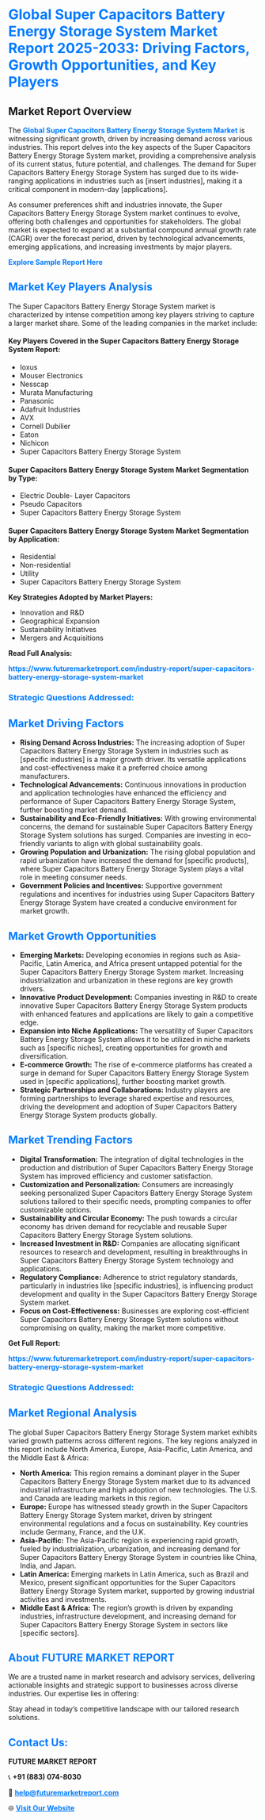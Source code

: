 <h1 style="color: #007BFF;">Global Super Capacitors Battery Energy Storage System Market Report 2025-2033: Driving Factors, Growth Opportunities, and Key Players</h1>

<section id="overview">
<h2>Market Report Overview</h2>
<p>The <a href="https://www.futuremarketreport.com/industry-report/super-capacitors-battery-energy-storage-system-market" style="color: #007BFF; text-decoration: none;"><strong>Global Super Capacitors Battery Energy Storage System Market</strong></a> is witnessing significant growth, driven by increasing demand across various industries. This report delves into the key aspects of the Super Capacitors Battery Energy Storage System market, providing a comprehensive analysis of its current status, future potential, and challenges. The demand for Super Capacitors Battery Energy Storage System has surged due to its wide-ranging applications in industries such as [insert industries], making it a critical component in modern-day [applications].</p>
<p>As consumer preferences shift and industries innovate, the Super Capacitors Battery Energy Storage System market continues to evolve, offering both challenges and opportunities for stakeholders. The global market is expected to expand at a substantial compound annual growth rate (CAGR) over the forecast period, driven by technological advancements, emerging applications, and increasing investments by major players.</p>
</section>

<section id="overview">
<p><a href="https://www.futuremarketreport.com/request-sample/reportId=110094" style="color: #007BFF; text-decoration: none;"><strong>Explore Sample Report Here</strong></a></p>
</section>

<section id="key-players">
<h2 style="color: #007BFF;">Market Key Players Analysis</h2>
<p>The Super Capacitors Battery Energy Storage System market is characterized by intense competition among key players striving to capture a larger market share. Some of the leading companies in the market include:</p>
<h4>Key Players Covered in the Super Capacitors Battery Energy Storage System Report:</h4>
<ul><li>Ioxus</li><li>Mouser Electronics</li><li>Nesscap</li><li>Murata Manufacturing</li><li>Panasonic</li><li>Adafruit Industries</li><li>AVX</li><li>Cornell Dubilier</li><li>Eaton</li><li>Nichicon</li><li>Super Capacitors Battery Energy Storage System</li></ul>
<h4>Super Capacitors Battery Energy Storage System Market Segmentation by Type:</h4>
<ul><li>Electric Double- Layer Capacitors</li><li>Pseudo Capacitors</li><li>Super Capacitors Battery Energy Storage System</li></ul>

<h4>Super Capacitors Battery Energy Storage System Market Segmentation by Application:</h4>
<ul><li>Residential</li><li>Non-residential</li><li>Utility</li><li>Super Capacitors Battery Energy Storage System</li></ul>
<p><strong>Key Strategies Adopted by Market Players:</strong></p>
<ul>
<li>Innovation and R&D</li>
<li>Geographical Expansion</li>
<li>Sustainability Initiatives</li>
<li>Mergers and Acquisitions</li>
</ul>
</section>

<section>
<p><strong>Read Full Analysis: </strong></p><a href="https://www.futuremarketreport.com/industry-report/super-capacitors-battery-energy-storage-system-market" style="color: #007BFF; text-decoration: none;"><strong>https://www.futuremarketreport.com/industry-report/super-capacitors-battery-energy-storage-system-market</strong></a>
<h3 style="color: #007BFF;">Strategic Questions Addressed:</h3>
</section>

<section id="driving-factors">
<h2 style="color: #007BFF;">Market Driving Factors</h2>
<ul>
<li><strong>Rising Demand Across Industries:</strong> The increasing adoption of Super Capacitors Battery Energy Storage System in industries such as [specific industries] is a major growth driver. Its versatile applications and cost-effectiveness make it a preferred choice among manufacturers.</li>
<li><strong>Technological Advancements:</strong> Continuous innovations in production and application technologies have enhanced the efficiency and performance of Super Capacitors Battery Energy Storage System, further boosting market demand.</li>
<li><strong>Sustainability and Eco-Friendly Initiatives:</strong> With growing environmental concerns, the demand for sustainable Super Capacitors Battery Energy Storage System solutions has surged. Companies are investing in eco-friendly variants to align with global sustainability goals.</li>
<li><strong>Growing Population and Urbanization:</strong> The rising global population and rapid urbanization have increased the demand for [specific products], where Super Capacitors Battery Energy Storage System plays a vital role in meeting consumer needs.</li>
<li><strong>Government Policies and Incentives:</strong> Supportive government regulations and incentives for industries using Super Capacitors Battery Energy Storage System have created a conducive environment for market growth.</li>
</ul>
</section>

<section id="growth-opportunities">
<h2 style="color: #007BFF;">Market Growth Opportunities</h2>
<ul>
<li><strong>Emerging Markets:</strong> Developing economies in regions such as Asia-Pacific, Latin America, and Africa present untapped potential for the Super Capacitors Battery Energy Storage System market. Increasing industrialization and urbanization in these regions are key growth drivers.</li>
<li><strong>Innovative Product Development:</strong> Companies investing in R&D to create innovative Super Capacitors Battery Energy Storage System products with enhanced features and applications are likely to gain a competitive edge.</li>
<li><strong>Expansion into Niche Applications:</strong> The versatility of Super Capacitors Battery Energy Storage System allows it to be utilized in niche markets such as [specific niches], creating opportunities for growth and diversification.</li>
<li><strong>E-commerce Growth:</strong> The rise of e-commerce platforms has created a surge in demand for Super Capacitors Battery Energy Storage System used in [specific applications], further boosting market growth.</li>
<li><strong>Strategic Partnerships and Collaborations:</strong> Industry players are forming partnerships to leverage shared expertise and resources, driving the development and adoption of Super Capacitors Battery Energy Storage System products globally.</li>
</ul>
</section>

<section id="trending-factors">
<h2 style="color: #007BFF;">Market Trending Factors</h2>
<ul>
<li><strong>Digital Transformation:</strong> The integration of digital technologies in the production and distribution of Super Capacitors Battery Energy Storage System has improved efficiency and customer satisfaction.</li>
<li><strong>Customization and Personalization:</strong> Consumers are increasingly seeking personalized Super Capacitors Battery Energy Storage System solutions tailored to their specific needs, prompting companies to offer customizable options.</li>
<li><strong>Sustainability and Circular Economy:</strong> The push towards a circular economy has driven demand for recyclable and reusable Super Capacitors Battery Energy Storage System solutions.</li>
<li><strong>Increased Investment in R&D:</strong> Companies are allocating significant resources to research and development, resulting in breakthroughs in Super Capacitors Battery Energy Storage System technology and applications.</li>
<li><strong>Regulatory Compliance:</strong> Adherence to strict regulatory standards, particularly in industries like [specific industries], is influencing product development and quality in the Super Capacitors Battery Energy Storage System market.</li>
<li><strong>Focus on Cost-Effectiveness:</strong> Businesses are exploring cost-efficient Super Capacitors Battery Energy Storage System solutions without compromising on quality, making the market more competitive.</li>
</ul>
</section>

<section>
<p><strong>Get Full Report: </strong></p><a href="https://www.futuremarketreport.com/industry-report/super-capacitors-battery-energy-storage-system-market" style="color: #007BFF; text-decoration: none;"><strong>https://www.futuremarketreport.com/industry-report/super-capacitors-battery-energy-storage-system-market</strong></a>
<h3 style="color: #007BFF;">Strategic Questions Addressed:</h3>
</section>


<section id="regional-analysis">
<h2 style="color: #007BFF;">Market Regional Analysis</h2>
<p>The global Super Capacitors Battery Energy Storage System market exhibits varied growth patterns across different regions. The key regions analyzed in this report include North America, Europe, Asia-Pacific, Latin America, and the Middle East & Africa:</p>
<ul>
<li><strong>North America:</strong> This region remains a dominant player in the Super Capacitors Battery Energy Storage System market due to its advanced industrial infrastructure and high adoption of new technologies. The U.S. and Canada are leading markets in this region.</li>
<li><strong>Europe:</strong> Europe has witnessed steady growth in the Super Capacitors Battery Energy Storage System market, driven by stringent environmental regulations and a focus on sustainability. Key countries include Germany, France, and the U.K.</li>
<li><strong>Asia-Pacific:</strong> The Asia-Pacific region is experiencing rapid growth, fueled by industrialization, urbanization, and increasing demand for Super Capacitors Battery Energy Storage System in countries like China, India, and Japan.</li>
<li><strong>Latin America:</strong> Emerging markets in Latin America, such as Brazil and Mexico, present significant opportunities for the Super Capacitors Battery Energy Storage System market, supported by growing industrial activities and investments.</li>
<li><strong>Middle East & Africa:</strong> The region’s growth is driven by expanding industries, infrastructure development, and increasing demand for Super Capacitors Battery Energy Storage System in sectors like [specific sectors].</li>
</ul>
</section>

<footer>
<h2 style="color: #007BFF;">About FUTURE MARKET REPORT</h2>
<p>We are a trusted name in market research and advisory services, delivering actionable insights and strategic support to businesses across diverse industries. Our expertise lies in offering:</p>

<p>Stay ahead in today’s competitive landscape with our tailored research solutions.</p>

<h2 style="color: #007BFF;">Contact Us:</h2>
<p><strong>FUTURE MARKET REPORT</strong></p>
<p>📞 <strong>+91 (883) 074-8030</strong></p>
<p>📧 <strong><a href="mailto:help@futuremarketreport.com" style="color: #007BFF;">help@futuremarketreport.com</a></strong></p>
<p>🌐 <strong><a href="https://www.futuremarketreport.com/" style="color: #007BFF;">Visit Our Website</a></strong></p>
</footer>